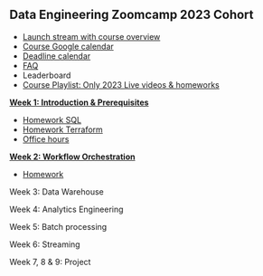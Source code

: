 ## Data Engineering Zoomcamp 2023 Cohort

- [Launch stream with course overview](https://www.youtube.com/watch?v=-zpVha7bw5A)
- [Course Google calendar](https://calendar.google.com/calendar/?cid=ZXIxcjA1M3ZlYjJpcXU0dTFmaG02MzVxMG9AZ3JvdXAuY2FsZW5kYXIuZ29vZ2xlLmNvbQ)
- [Deadline calendar](https://docs.google.com/spreadsheets/d/e/2PACX-1vSm_klXN3BzrRr7EjpEu_TDTZIQRkoEcCJriF3JdZgk6kPEHD1mxDQn8JvpEzCDpndQB-jE8red3NJj/pubhtml)
- [FAQ](https://docs.google.com/document/d/19bnYs80DwuUimHM65UV3sylsCn2j1vziPOwzBwQrebw/edit?usp=sharing)
- Leaderboard
- [Course Playlist: Only 2023 Live videos & homeworks](https://www.youtube.com/playlist?list=PL3MmuxUbc_hJjEePXIdE-LVUx_1ZZjYGW)

[**Week 1: Introduction & Prerequisites**](week_1_docker_sql/)

- [Homework SQL](week_1_docker_sql/homework.md)
- [Homework Terraform](week_1_terraform/homework.md)
- [Office hours](https://www.youtube.com/watch?v=RVTryVvSyw4&list=PL3MmuxUbc_hJjEePXIdE-LVUx_1ZZjYGW)

[**Week 2: Workflow Orchestration**](week_2_workflow_orchestration)

- [Homework](week_2_workflow_orchestration/homework.md)

Week 3: Data Warehouse

Week 4: Analytics Engineering

Week 5: Batch processing

Week 6: Streaming

Week 7, 8 & 9: Project
